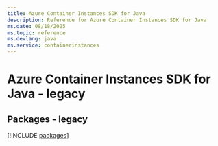 ```yaml
---
title: Azure Container Instances SDK for Java
description: Reference for Azure Container Instances SDK for Java
ms.date: 08/18/2025
ms.topic: reference
ms.devlang: java
ms.service: containerinstances
---
```

# Azure Container Instances SDK for Java - legacy
## Packages - legacy
[!INCLUDE [packages](container-instances-index.md)]